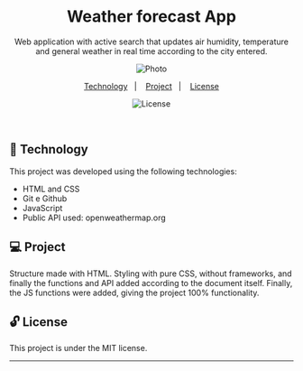 <h1 align="center"> Weather forecast App </h1>

<p align="center">
Web application with active search that updates air humidity, temperature and general weather in real time according to the city entered.
</p>

<p align="center">
  <img alt="Photo" src="https://i.postimg.cc/gj6VMX00/photoatt.png">
</p>

<p align="center">
  <a href="#-tecnologias">Technology</a>&nbsp;&nbsp;&nbsp;|&nbsp;&nbsp;&nbsp;
  <a href="#-projeto">Project</a>&nbsp;&nbsp;&nbsp;|&nbsp;&nbsp;&nbsp;
  <a href="#memo-licença">License</a>
</p>

<p align="center">
  <img alt="License" src="https://img.shields.io/static/v1?label=license&message=MIT&color=49AA26&labelColor=000000">
</p>

<br>

## 🚀 Technology

This project was developed using the following technologies:

- HTML and CSS
- Git e Github
- JavaScript
- Public API used: openweathermap.org

## 💻 Project

Structure made with HTML. Styling with pure CSS, without frameworks, and finally the functions and API added according to the document itself. Finally, the JS functions were added, giving the project 100% functionality.

## 🔓 License

This project is under the MIT license.

---
